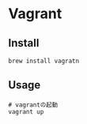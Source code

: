 # Vagrant

## Install

```shell
brew install vagratn
```

## Usage

```shell
# vagrantの起動
vagrant up
```
